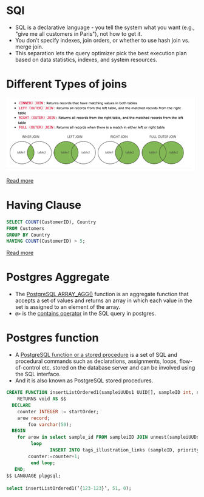 # SQl
- SQL is a declarative language - you tell the system what you want (e.g., "give me all customers in Paris"), not how to get it.
- You don’t specify indexes, join orders, or whether to use hash join vs. merge join.
- This separation lets the query optimizer pick the best execution plan based on data statistics, indexes, and system resources.

# Different Types of joins

![img.png](sql_queries_joins_img.png)

[Read more](https://www.w3schools.com/sql/sql_join.asp)

# Having Clause

```sql
SELECT COUNT(CustomerID), Country
FROM Customers
GROUP BY Country
HAVING COUNT(CustomerID) > 5;
```
[Read more](https://www.w3schools.com/sql/sql_having.asp)

# Postgres Aggregate
- The [PostgreSQL ARRAY_AGG()](https://www.postgresqltutorial.com/postgresql-aggregate-functions/postgresql-array_agg/) function is an aggregate function that accepts a set of values and returns an array in which each value in the set is assigned to an element of the array.
- `@>` is the [contains operator](https://stackoverflow.com/questions/36985926/what-does-the-operator-in-postgres-do) in the SQL query in postgres.

# Postgres function
- A [PostgreSQL function or a stored procedure](https://www.javatpoint.com/postgresql-functions) is a set of SQL and procedural commands such as declarations, assignments, loops, flow-of-control etc. stored on the database server and can be involved using the SQL interface. 
- And it is also known as PostgreSQL stored procedures.

````sql
CREATE FUNCTION insertListOrdered1(sampleiUUDs1 UUID[], sampleID int, startOrder int)
	RETURNS void AS $$
  DECLARE
  	counter INTEGER := startOrder;
  	arow record;
 		foo varchar(50);
  BEGIN
  	for arow in select sample_id FROM sampleiID JOIN unnest(sampleiUUDs1) WITH ORDINALITY t(uuid, ord) USING (uuid) ORDER BY t.ord
		 loop
				INSERT INTO tags_illustration_links (sampleID, priority, sampleiID) VALUES (sampleID, counter, arow.sampleiID);
    	counter:=counter+1;
		 end loop;
   END;
$$ LANGUAGE plpgsql;

select insertListOrdered1(‘{123-123}’, 51, 0);
````
